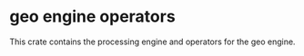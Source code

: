 # geo engine operators
 This crate contains the processing engine and operators for the geo engine.
